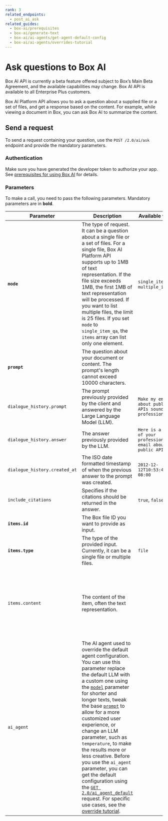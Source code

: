 ```yaml
---
rank: 3
related_endpoints:
  - post_ai_ask
related_guides:
  - box-ai/prerequisites
  - box-ai/generate-text
  - box-ai/ai-agents/get-agent-default-config
  - box-ai/ai-agents/overrides-tutorial
---
```


# Ask questions to Box AI

<Message type="notice">
Box AI API is currently a beta feature offered subject to Box’s Main Beta Agreement, and the available capabilities may change. Box AI API is available to all Enterprise Plus customers.

</Message>

Box AI Platform API allows you to
ask a question about a supplied file or
a set of files, and get a response based on
the content.
For example, while viewing a document in Box,
you can ask Box AI to summarize the content.

## Send a request

To send a request containing your question,
use the `POST /2.0/ai/ask` endpoint and
provide the mandatory parameters.

<Samples id='post_ai_ask' />

### Authentication

Make sure you have generated the developer token
to authorize your app. See [prerequisites for using Box AI][prereq]
for details.

### Parameters

To make a call, you need to pass the following parameters.
Mandatory parameters are in **bold**.

| Parameter    |Description                                                                                             | Available values                               | Example                     |
| ------------ | ------ | ----------- | --- |
| **`mode`** | The type of request. It can be a question about a single file or a set of files. For a single file, Box AI Platform API supports up to 1MB of text representation. If the file size exceeds 1MB, the first 1MB of text representation will be processed. If you want to list multiple files, the limit is 25 files. If you set `mode` to `single_item_qa`, the `items` array can list only one element.| `single_item_qa`, `multiple_item_qa` | `single_item_qa`   |
| **`prompt`**   | The question about your document or content. The prompt's length cannot exceed 10000 characters. | | `What is this document about?` |
| `dialogue_history.prompt` | The prompt previously provided by the client and answered by the Large Language Model (LLM).  | `Make my email about public APIs sound more professional` |
| `dialogue_history.answer` | The answer previously provided by the LLM. |   `Here is a draft of your professional email about public APIs.` |
| `dialogue_history.created_at` | The ISO date formatted timestamp of when the previous answer to the prompt was created.   | `2012-12-12T10:53:43-08:00` |
|`include_citations`| Specifies if the citations should be returned in the answer.| `true`, `false`| `true`|
|**`items.id`**  | The Box file ID you want to provide as input. | | `112233445566`|
| **`items.type`** | The type of the provided input. Currently, it can be a single file or multiple files.  | `file`          | `file`   |
| `items.content` | The content of the item, often the text representation.  |     |  `An application programming interface (API) is a way for two or more computer programs or components to communicate with each other. It is a type of software interface...`    |
|`ai_agent` | The AI agent used to override the default agent configuration. You can use this parameter replace the default LLM with a custom one using the [`model`][model-param] parameter for shorter and longer texts, tweak the base [`prompt`][prompt-param] to allow for a more customized user experience, or change an LLM parameter, such as `temperature`, to make the results more or less creative. Before you use the `ai_agent` parameter, you can get the default configuration using the [`GET 2.0/ai_agent_default`][agent] request. For specific use cases, see the [override tutorial][overrides]. |||

[prereq]: g://box-ai/prerequisites
[agent]: e://get_ai_agent_default
[model-param]: r://ai_agent_ask#param_basic_text_model
[prompt-param]: e://ai_agent_ask#param_basic_text_prompt_template
[overrides]: g://box-ai/ai-agents/overrides-tutorial